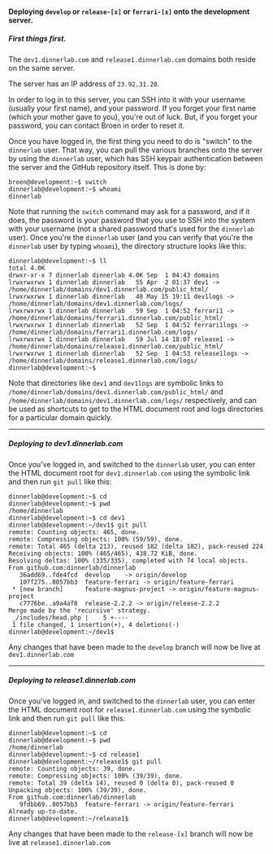 #### Deploying `develop` or `release-[x]` or `ferrari-[x]` onto the development server.

##### First things first.
The `dev1.dinnerlab.com` and `release1.dinnerlab.com` domains both reside on the same server.

The server has an IP address of `23.92.31.20`.

In order to log in to this server, you can SSH into it with your username (usually your first name), and your password. If you forget your first name (which your mother gave to you), you're out of luck. But, if you forget your password, you can contact Broen in order to reset it.

Once you have logged in, the first thing you need to do is "switch" to the `dinnerlab` user. That way, you can pull the various branches onto the server by using the `dinnerlab` user, which has SSH keypair authentication between the server and the GitHub repository itself. This is done by:
```
broen@development:~$ switch
dinnerlab@development:~$ whoami
dinnerlab
```
Note that running the `switch` command may ask for a password, and if it does, the password is your password that you use to SSH into the system with your username (not a shared password that's used for the `dinnerlab` user). Once you're the `dinnerlab` user (and you can verify that you're the `dinnerlab` user by typing `whoami`), the directory structure looks like this:
```
dinnerlab@development:~$ ll
total 4.0K
drwxr-xr-x 7 dinnerlab dinnerlab 4.0K Sep  1 04:43 domains
lrwxrwxrwx 1 dinnerlab dinnerlab   55 Apr  2 01:37 dev1 -> /home/dinnerlab/domains/dev1.dinnerlab.com/public_html/
lrwxrwxrwx 1 dinnerlab dinnerlab   48 May 15 19:11 dev1logs -> /home/dinnerlab/domains/dev1.dinnerlab.com/logs/
lrwxrwxrwx 1 dinnerlab dinnerlab   59 Sep  1 04:52 ferrari1 -> /home/dinnerlab/domains/ferrari1.dinnerlab.com/public_html/
lrwxrwxrwx 1 dinnerlab dinnerlab   52 Sep  1 04:52 ferrari1logs -> /home/dinnerlab/domains/ferrari1.dinnerlab.com/logs/
lrwxrwxrwx 1 dinnerlab dinnerlab   59 Jul 14 18:07 release1 -> /home/dinnerlab/domains/release1.dinnerlab.com/public_html/
lrwxrwxrwx 1 dinnerlab dinnerlab   52 Sep  1 04:53 release1logs -> /home/dinnerlab/domains/release1.dinnerlab.com/logs/
dinnerlab@development:~$
```
Note that directories like `dev1` and `dev1logs` are symbolic links to `/home/dinnerlab/domains/dev1.dinnerlab.com/public_html/` and `/home/dinnerlab/domains/dev1.dinnerlab.com/logs/` respectively, and can be used as shortcuts to get to the HTML document root and logs directories for a particular domain quickly.

---

##### Deploying to dev1.dinnerlab.com
Once you've logged in, and switched to the `dinnerlab` user, you can enter the HTML document root for `dev1.dinnerlab.com` using the symbolic link and then run `git pull` like this:
```
dinnerlab@development:~$ cd
dinnerlab@development:~$ pwd
/home/dinnerlab
dinnerlab@development:~$ cd dev1
dinnerlab@development:~/dev1$ git pull
remote: Counting objects: 465, done.
remote: Compressing objects: 100% (59/59), done.
remote: Total 465 (delta 213), reused 182 (delta 182), pack-reused 224
Receiving objects: 100% (465/465), 438.72 KiB, done.
Resolving deltas: 100% (335/335), completed with 74 local objects.
From github.com:dinnerlab/dinnerlab
   36add69..fde4fcd  develop    -> origin/develop
   107f275..8057bb3  feature-ferrari -> origin/feature-ferrari
 * [new branch]      feature-magnus-project -> origin/feature-magnus-project
   c7776be..a9a4af8  release-2.2.2 -> origin/release-2.2.2
Merge made by the 'recursive' strategy.
 _/includes/head.php |    5 +----
 1 file changed, 1 insertion(+), 4 deletions(-)
dinnerlab@development:~/dev1$
```

Any changes that have been made to the `develop` branch will now be live at `dev1.dinnerlab.com`

---

##### Deploying to release1.dinnerlab.com
Once you've logged in, and switched to the `dinnerlab` user, you can enter the HTML document root for `release1.dinnerlab.com` using the symbolic link and then run `git pull` like this:
```
dinnerlab@development:~$ cd
dinnerlab@development:~$ pwd
/home/dinnerlab
dinnerlab@development:~$ cd release1
dinnerlab@development:~/release1$ git pull
remote: Counting objects: 39, done.
remote: Compressing objects: 100% (39/39), done.
remote: Total 39 (delta 14), reused 0 (delta 0), pack-reused 0
Unpacking objects: 100% (39/39), done.
From github.com:dinnerlab/dinnerlab
   9fdbb69..8057bb3  feature-ferrari -> origin/feature-ferrari
Already up-to-date.
dinnerlab@development:~/release1$
```

Any changes that have been made to the `release-[x]` branch will now be live at `release1.dinnerlab.com`